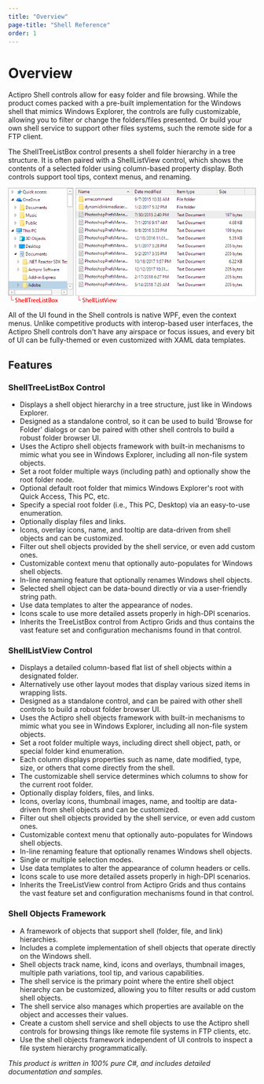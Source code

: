 ```yaml
---
title: "Overview"
page-title: "Shell Reference"
order: 1
---
```

# Overview

Actipro Shell controls allow for easy folder and file browsing.  While the product comes packed with a pre-built implementation for the Windows shell that mimics Windows Explorer, the controls are fully customizable, allowing you to filter or change the folders/files presented.  Or build your own shell service to support other files systems, such the remote side for a FTP client.

The ShellTreeListBox control presents a shell folder hierarchy in a tree structure.  It is often paired with a ShellListView control, which shows the contents of a selected folder using column-based property display.  Both controls support tool tips, context menus, and renaming.

![Screenshot](images/labeled-controls.png)

All of the UI found in the Shell controls is native WPF, even the context menus.  Unlike competitive products with interop-based user interfaces, the Actipro Shell controls don't have any airspace or focus issues, and every bit of UI can be fully-themed or even customized with XAML data templates.

## Features

### ShellTreeListBox Control

- Displays a shell object hierarchy in a tree structure, just like in Windows Explorer.
- Designed as a standalone control, so it can be used to build 'Browse for Folder' dialogs or can be paired with other shell controls to build a robust folder browser UI.
- Uses the Actipro shell objects framework with built-in mechanisms to mimic what you see in Windows Explorer, including all non-file system objects.
- Set a root folder multiple ways (including path) and optionally show the root folder node.
- Optional default root folder that mimics Windows Explorer's root with Quick Access, This PC, etc.
- Specify a special root folder (i.e., This PC, Desktop) via an easy-to-use enumeration.
- Optionally display files and links.
- Icons, overlay icons, name, and tooltip are data-driven from shell objects and can be customized.
- Filter out shell objects provided by the shell service, or even add custom ones.
- Customizable context menu that optionally auto-populates for Windows shell objects.
- In-line renaming feature that optionally renames Windows shell objects.
- Selected shell object can be data-bound directly or via a user-friendly string path.
- Use data templates to alter the appearance of nodes.
- Icons scale to use more detailed assets properly in high-DPI scenarios.
- Inherits the TreeListBox control from Actipro Grids and thus contains the vast feature set and configuration mechanisms found in that control.

### ShellListView Control

- Displays a detailed column-based flat list of shell objects within a designated folder.
- Alternatively use other layout modes that display various sized items in wrapping lists.
- Designed as a standalone control, and can be paired with other shell controls to build a robust folder browser UI.
- Uses the Actipro shell objects framework with built-in mechanisms to mimic what you see in Windows Explorer, including all non-file system objects.
- Set a root folder multiple ways, including direct shell object, path, or special folder kind enumeration.
- Each column displays properties such as name, date modified, type, size, or others that come directly from the shell.
- The customizable shell service determines which columns to show for the current root folder.
- Optionally display folders, files, and links.
- Icons, overlay icons, thumbnail images, name, and tooltip are data-driven from shell objects and can be customized.
- Filter out shell objects provided by the shell service, or even add custom ones.
- Customizable context menu that optionally auto-populates for Windows shell objects.
- In-line renaming feature that optionally renames Windows shell objects.
- Single or multiple selection modes.
- Use data templates to alter the appearance of column headers or cells.
- Icons scale to use more detailed assets properly in high-DPI scenarios.
- Inherits the TreeListView control from Actipro Grids and thus contains the vast feature set and configuration mechanisms found in that control.

### Shell Objects Framework

- A framework of objects that support shell (folder, file, and link) hierarchies.
- Includes a complete implementation of shell objects that operate directly on the Windows shell.
- Shell objects track name, kind, icons and overlays, thumbnail images, multiple path variations, tool tip, and various capabilities.
- The shell service is the primary point where the entire shell object hierarchy can be customized, allowing you to filter results or add custom shell objects.
- The shell service also manages which properties are available on the object and accesses their values.
- Create a custom shell service and shell objects to use the Actipro shell controls for browsing things like remote file systems in FTP clients, etc.
- Use the shell objects framework independent of UI controls to inspect a file system hierarchy programmatically.

*This product is written in 100% pure C#, and includes detailed documentation and samples.*
